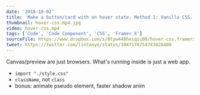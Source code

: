 ```yaml
---
date: '2018-10-02'
title: 'Make a button/card with on hover state. Method 1: Vanilla CSS.'
thumbnail: hover-css.mp4.jpg
video: hover-css.mp4
tags: ['Code', 'Code Component', 'CSS', 'Framer X']
sourceFile: https://www.dropbox.com/s/8tyw448heiqii08/hover-css.framerx?dl=0
tweet: https://twitter.com/lintonye/status/1047178754743828480
---
```


Canvas/preview are just browsers. What's running inside is just a web app.

- `import "./style.css"`
- `className`, not `class`
- bonus: animate pseudo element, faster shadow anim
